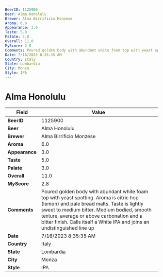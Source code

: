 ```yaml
---
BeerID: 1125900
Beer: Alma Honolulu
Brewer: Alma Birrificio Monzese
Aroma: 6.0
Appearance: 3.0
Taste: 5.0
Palate: 3.0
Overall: 11.0
MyScore: 2.8
Comments: Poured golden body with abundant white foam top with yeast spotting. Aroma is citric hop (lemon) and pale bread malts. Taste is lightly sweet to medium bitter. Medium bodied, smooth texture, average or above carbonation and a bitter finish. Calls itself a White IPA and joins an undistinguished line up
Date: 7/16/2023 8:35:35 AM
Country: Italy
State: Lombardia
City: Monza
Style: IPA
---
```


# Alma Honolulu

| Field         | Value |
|---------------|-------|
| **BeerID** | 1125900 |
| **Beer** | Alma Honolulu |
| **Brewer** | Alma Birrificio Monzese |
| **Aroma** | 6.0 |
| **Appearance** | 3.0 |
| **Taste** | 5.0 |
| **Palate** | 3.0 |
| **Overall** | 11.0 |
| **MyScore** | 2.8 |
| **Comments** | Poured golden body with abundant white foam top with yeast spotting. Aroma is citric hop (lemon) and pale bread malts. Taste is lightly sweet to medium bitter. Medium bodied, smooth texture, average or above carbonation and a bitter finish. Calls itself a White IPA and joins an undistinguished line up  |
| **Date** | 7/16/2023 8:35:35 AM |
| **Country** | Italy |
| **State** | Lombardia |
| **City** | Monza |
| **Style** | IPA |
